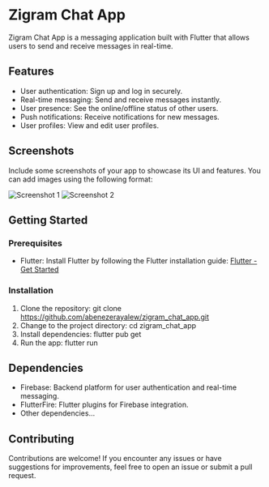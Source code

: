 # Zigram Chat App

Zigram Chat App is a messaging application built with Flutter that allows users to send and receive messages in real-time.

## Features

- User authentication: Sign up and log in securely.
- Real-time messaging: Send and receive messages instantly.
- User presence: See the online/offline status of other users.
- Push notifications: Receive notifications for new messages.
- User profiles: View and edit user profiles.

## Screenshots

Include some screenshots of your app to showcase its UI and features. You can add images using the following format:

![Screenshot 1](screenshots/screenshot1.png)
![Screenshot 2](screenshots/screenshot2.png)

## Getting Started

### Prerequisites

- Flutter: Install Flutter by following the Flutter installation guide: [Flutter - Get Started](https://flutter.dev/docs/get-started/install)

### Installation

1. Clone the repository:
  git clone https://github.com/abenezerayalew/zigram_chat_app.git
2. Change to the project directory:
  cd zigram_chat_app
3. Install dependencies:
  flutter pub get
4. Run the app:
  flutter run

## Dependencies

- Firebase: Backend platform for user authentication and real-time messaging.
- FlutterFire: Flutter plugins for Firebase integration.
- Other dependencies...

## Contributing

Contributions are welcome! If you encounter any issues or have suggestions for improvements, feel free to open an issue or submit a pull request.





